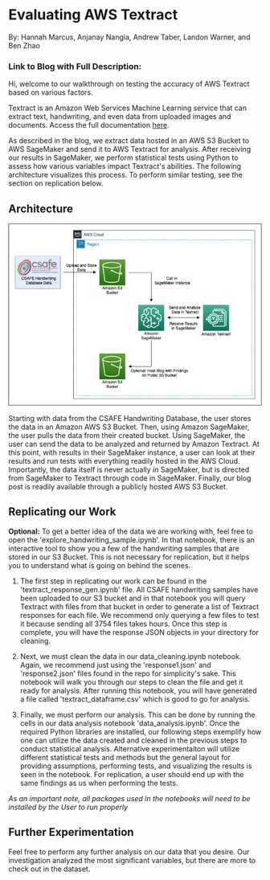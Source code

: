 # Evaluating AWS Textract
By: Hannah Marcus, Anjanay Nangia, Andrew Taber, Landon Warner, and Ben Zhao
### Link to Blog with Full Description:

Hi, welcome to our walkthrough on testing the accuracy of AWS Textract based on various factors.

Textract is an Amazon Web Services Machine Learning service that can extract text, handwriting, and even data from uploaded images and documents. Access the full documentation [here](https://docs.aws.amazon.com/textract/).

As described in the blog, we extract data hosted in an AWS S3 Bucket to AWS SageMaker and send it to AWS Textract for analysis. After receiving our results in SageMaker, we perform statistical tests using Python to assess how various variables impact Textract's abilities. The following architecture visualizes this process. To perform similar testing, see the section on replication below. 

## **Architecture**
<img src="Architecture.png" alt="arch" width="625"/>

Starting with data from the CSAFE Handwriting Database, the user stores the data in an Amazon AWS S3 Bucket. Then, using Amazon SageMaker, the user pulls the data from their created bucket. Using SageMaker, the user can send the data to be analyzed and returned by Amazon Textract. At this point, with results in their SageMaker instance, a user can look at their results and run tests with everything readily hosted in the AWS Cloud. Importantly, the data itself is never actually *in* SageMaker, but is directed from SageMaker to Textract through code in SageMaker. Finally, our blog post is readily available through a publicly hosted AWS S3 Bucket.


## **Replicating our Work**

**Optional:** To get a better idea of the data we are working with, feel free to open the 'explore_handwriting_sample.ipynb'. In that notebook, there is an interactive tool to show you a few of the handwriting samples that are stored in our S3 Bucket. This is not necessary for replication, but it helps you to understand what is going on behind the scenes.

1) The first step in replicating our work can be found in the 'textract_response_gen.ipynb' file. All CSAFE handwriting samples have been uploaded to our S3 bucket and in that notebook you will query Textract with files from that bucket in order to generate a list of Textract responses for each file. We recommend only querying a few files to test it because sending all 3754 files takes hours. Once this step is complete, you will have the response JSON objects in your directory for cleaning.

2) Next, we must clean the data in our data_cleaning.ipynb notebook. Again, we recommend just using the 'response1.json' and 'response2.json' files found in the repo for simplicity's sake. This notebook will walk you through our steps to clean the file and get it ready for analysis. After running this notebook, you will have generated a file called 'textract_dataframe.csv' which is good to go for analysis.

3) Finally, we must perform our analysis. This can be done by running the cells in our data analysis notebook 'data_analysis.ipynb'. Once the required Python libraries are installed, our following steps exemplify how one can utilize the data created and cleaned in the previous steps to conduct statistical analysis. Alternative experimentaiton will utilize different statistical tests and methods but the general layout for providing assumptions, performing tests, and visualizing the results is seen in the notebook. For replication, a user should end up with the same findings as us when performing the tests. 

*As an important note, all packages used in the notebooks will need to be installed by the User to run properly*

## **Further Experimentation**

Feel free to perform any further analysis on our data that you desire. Our investigation analyzed the most significant variables, but there are more to check out in the dataset.



